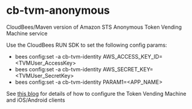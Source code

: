 cb-tvm-anonymous
================

CloudBees/Maven version of Amazon STS Anonymous Token Vending Machine service

Use the CloudBees RUN SDK to set the following config params:
* bees config:set -a cb-tvm-identity AWS_ACCESS_KEY_ID=&lt;TVMUser_AccessKey&gt;
* bees config:set -a cb-tvm-identity AWS_SECRET_KEY=&lt;TVMUser_SecretKey&gt;
* bees config:set -a cb-tvm-identity PARAM1=&lt;APP_NAME&gt;

See [this blog](http://blog.cloudbees.com/2012/12/amazon-web-services-and-platform-as_12.html) for details of how to configure the Token Vending Machine and iOS/Android clients
